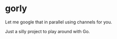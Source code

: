 gorly
=====

Let me google that in parallel using channels for you.

Just a silly project to play around with Go.
